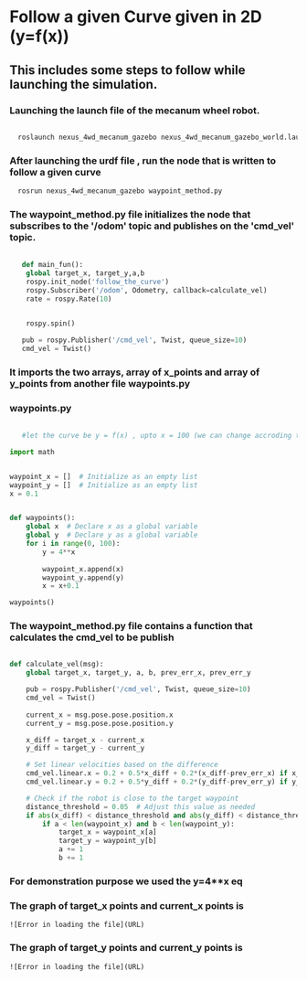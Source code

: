 # Follow a given Curve given in 2D (y=f(x))

## This includes some steps to follow while launching the simulation.

### Launching the launch file of the mecanum wheel robot.
```bash

  roslaunch nexus_4wd_mecanum_gazebo nexus_4wd_mecanum_gazebo_world.launch

```

### After launching the urdf file , run the node that is written to follow a given curve
```bash
  rosrun nexus_4wd_mecanum_gazebo waypoint_method.py

```

### The waypoint_method.py file initializes the node that subscribes to the '/odom' topic and publishes on the 'cmd_vel' topic.
```python
  
   def main_fun():
    global target_x, target_y,a,b
    rospy.init_node('follow_the_curve')
    rospy.Subscriber('/odom', Odometry, callback=calculate_vel)
    rate = rospy.Rate(10)

   
    rospy.spin()

   pub = rospy.Publisher('/cmd_vel', Twist, queue_size=10)
   cmd_vel = Twist()

```

### It imports the two arrays, array of x_points and array of y_points from another file waypoints.py

### waypoints.py
```python
   
   #let the curve be y = f(x) , upto x = 100 (we can change accroding to its convinience)

import math


waypoint_x = []  # Initialize as an empty list
waypoint_y = []  # Initialize as an empty list
x = 0.1


def waypoints():
    global x  # Declare x as a global variable
    global y  # Declare y as a global variable
    for i in range(0, 100):
        y = 4**x
        
        waypoint_x.append(x)
        waypoint_y.append(y)
        x = x+0.1

waypoints()

```

### The waypoint_method.py file contains a function that calculates the cmd_vel to be publish
```python

def calculate_vel(msg):
    global target_x, target_y, a, b, prev_err_x, prev_err_y

    pub = rospy.Publisher('/cmd_vel', Twist, queue_size=10)
    cmd_vel = Twist()
    
    current_x = msg.pose.pose.position.x
    current_y = msg.pose.pose.position.y

    x_diff = target_x - current_x
    y_diff = target_y - current_y

    # Set linear velocities based on the difference
    cmd_vel.linear.x = 0.2 + 0.5*x_diff + 0.2*(x_diff-prev_err_x) if x_diff > 0 else -0.2 + 0.5*x_diff + 0.2*(x_diff-prev_err_x) if x_diff < 0 else 0.0
    cmd_vel.linear.y = 0.2 + 0.5*y_diff + 0.2*(y_diff-prev_err_y) if y_diff > 0 else -0.2 + 0.5*y_diff + 0.2*(y_diff-prev_err_y) if y_diff < 0 else 0.0

    # Check if the robot is close to the target waypoint
    distance_threshold = 0.05  # Adjust this value as needed
    if abs(x_diff) < distance_threshold and abs(y_diff) < distance_threshold:
        if a < len(waypoint_x) and b < len(waypoint_y):
            target_x = waypoint_x[a]
            target_y = waypoint_y[b]
            a += 1
            b += 1

```

### For demonstration purpose we used the y=4**x eq

### The graph of target_x points and current_x points is 
```
![Error in loading the file](URL)

```


### The graph of target_y points and current_y points is 
```
![Error in loading the file](URL)

```
